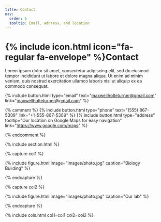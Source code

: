 ```yaml
---
title: Contact
nav:
  order: 5
  tooltip: Email, address, and location
---
```


# {% include icon.html icon="fa-regular fa-envelope" %}Contact

Lorem ipsum dolor sit amet, consectetur adipiscing elit, sed do eiusmod tempor
incididunt ut labore et dolore magna aliqua. Ut enim ad minim veniam, quis
nostrud exercitation ullamco laboris nisi ut aliquip ex ea commodo consequat.

{%
  include button.html
  type="email"
  text="maxwellholteturner@gmail.com"
  link="maxwellholteturner@gmail.com"
%}

{% comment %} 
{%
  include button.html
  type="phone"
  text="(555) 867-5309"
  link="+1-555-867-5309"
%}
{%
  include button.html
  type="address"
  tooltip="Our location on Google Maps for easy navigation"
  link="https://www.google.com/maps"
%}

{% endcomment %}

{% include section.html %}

{% capture col1 %}

{%
  include figure.html
  image="images/photo.jpg"
  caption="Biology Building"
%}

{% endcapture %}

{% capture col2 %}

{%
  include figure.html
  image="images/photo.jpg"
  caption="Our lab"
%}

{% endcapture %}

{% include cols.html col1=col1 col2=col2 %}

